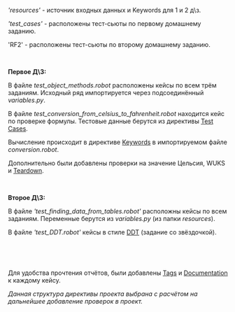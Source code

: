<p><em>'resources' </em>- источник входных данных и Keywords для 1 и 2 д\з.</p>
<p><em>'test_cases'</em> - расположены тест-сьюты по первому домашнему заданию.</p>
<p>'RF2' - расположены тест-сьюты по второму домашнему заданию.</p>
<p>&nbsp;</p>
<p><strong>Первое Д\З:</strong></p>
<p>В файле <em>test_object_methods.robot</em> расположены кейсы по всем трём заданиям. Исходный ряд импортируется через подсоединённый <em>variables.py</em>.</p>
<p>В файле <em>test_conversion_from_celsius_to_fahrenheit.robot</em> находится кейс по проверке формулы. Тестовые данные берутся из директивы <span style="text-decoration: underline;">Test Cases</span>.</p>
<p>Вычисление происходит в директиве <span style="text-decoration: underline;">Keywords</span> в импортируемом файле <em>conversion.robot</em>.</p>
<p>Дополнительно были добавлены проверки на значение Цельсия, WUKS и <span style="text-decoration: underline;">Teardown</span>.</p>
<p>&nbsp;</p>
<p><strong>Второе Д\З:</strong></p>
<p>В файле <em>'test_finding_data_from_tables.robot'</em> расположны кейсы по всем заданиям. Переменные берутся из <em>variables.py</em> (из папки <em>resources</em>).</p>
<p>В файле <em>'test_DDT.robot'</em> кейсы в стиле <span style="text-decoration: underline;">DDT</span> (задание со звёздочкой).</p>
<p>&nbsp;</p>
<p>&nbsp;</p>
<p>Для удобства прочтения отчётов, были добавлены <span style="text-decoration: underline;">Tags</span> и <span style="text-decoration: underline;">Documentation</span> к каждому кейсу.</p>
<p><em>Данная структура директивы проекта выбрана с расчётом на дальнейшее добавление проверок в проект.</em></p>
